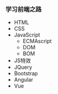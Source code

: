 ### 学习前端之路

* HTML
* CSS
* JavaScript
  * ECMAscript
  * DOM
  * BOM
* JS特效
* JQuery
* Bootstrap
* Angular
* Vue


